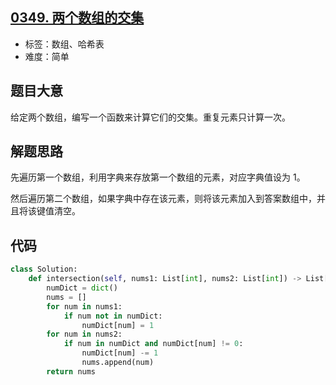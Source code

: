 ## [0349. 两个数组的交集](https://leetcode-cn.com/problems/intersection-of-two-arrays/)

- 标签：数组、哈希表
- 难度：简单

## 题目大意

给定两个数组，编写一个函数来计算它们的交集。重复元素只计算一次。

## 解题思路

先遍历第一个数组，利用字典来存放第一个数组的元素，对应字典值设为 1。

然后遍历第二个数组，如果字典中存在该元素，则将该元素加入到答案数组中，并且将该键值清空。

## 代码

```Python
class Solution:
    def intersection(self, nums1: List[int], nums2: List[int]) -> List[int]:
        numDict = dict()
        nums = []
        for num in nums1:
            if num not in numDict:
                numDict[num] = 1
        for num in nums2:
            if num in numDict and numDict[num] != 0:
                numDict[num] -= 1
                nums.append(num)
        return nums
```

